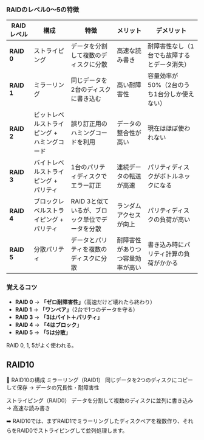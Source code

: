 ### RAIDのレベル0～5の特徴

| RAIDレベル | 構成 | 特徴 | メリット | デメリット |
|------------|------|------|-----------|-------------|
| **RAID 0** | ストライピング | データを分割して複数のディスクに分散 | 高速な読み書き | 耐障害性なし（1台でも故障するとデータ消失） |
| **RAID 1** | ミラーリング | 同じデータを2台のディスクに書き込む | 高い耐障害性 | 容量効率が50%（2台のうち1台分しか使えない） |
| **RAID 2** | ビットレベルストライピング + ハミングコード | 誤り訂正用のハミングコードを利用 | データの整合性が高い | 現在はほぼ使われない |
| **RAID 3** | バイトレベルストライピング + パリティ | 1台のパリティディスクでエラー訂正 | 連続データの転送が高速 | パリティディスクがボトルネックになる |
| **RAID 4** | ブロックレベルストライピング + パリティ | RAID 3と似ているが、ブロック単位でデータを分散 | ランダムアクセスが向上 | パリティディスクの負荷が高い |
| **RAID 5** | 分散パリティ | データとパリティを複数のディスクに分散 | 耐障害性がありつつ容量効率が高い | 書き込み時にパリティ計算の負荷がかかる |

### 覚えるコツ
- **RAID 0** → **「ゼロ耐障害性」**（高速だけど壊れたら終わり）
- **RAID 1** → **「ワンペア」**（2台で1つのデータを守る）
- **RAID 3** → **「3はバイト＋パリティ」**
- **RAID 4** → **「4はブロック」**
- **RAID 5** → **「5は分散」**

RAID 0, 1, 5がよく使われる。

## RAID10

🔧 RAID10の構成
ミラーリング（RAID1）
同じデータを2つのディスクにコピーして保存 → データの冗長性・耐障害性

ストライピング（RAID0）
データを分割して複数のディスクに並列に書き込み → 高速な読み書き

➡️ RAID10では、まずRAID1でミラーリングしたディスクペアを複数作り、それらをRAID0でストライピングして並列処理します。
